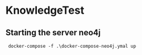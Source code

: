 # KnowledgeTest


## Starting the server neo4j

```
 docker-compose -f .\docker-compose-neo4j.ymal up
```
